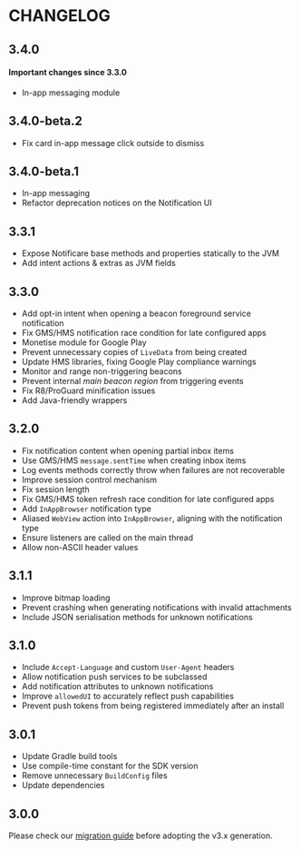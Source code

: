 # CHANGELOG

## 3.4.0

#### Important changes since 3.3.0

- In-app messaging module

## 3.4.0-beta.2

- Fix card in-app message click outside to dismiss

## 3.4.0-beta.1

- In-app messaging
- Refactor deprecation notices on the Notification UI

## 3.3.1

- Expose Notificare base methods and properties statically to the JVM
- Add intent actions & extras as JVM fields

## 3.3.0

- Add opt-in intent when opening a beacon foreground service notification
- Fix GMS/HMS notification race condition for late configured apps
- Monetise module for Google Play
- Prevent unnecessary copies of `LiveData` from being created
- Update HMS libraries, fixing Google Play compliance warnings
- Monitor and range non-triggering beacons
- Prevent internal _main beacon region_ from triggering events
- Fix R8/ProGuard minification issues
- Add Java-friendly wrappers

## 3.2.0

- Fix notification content when opening partial inbox items
- Use GMS/HMS `message.sentTime` when creating inbox items
- Log events methods correctly throw when failures are not recoverable
- Improve session control mechanism
- Fix session length
- Fix GMS/HMS token refresh race condition for late configured apps
- Add `InAppBrowser` notification type
- Aliased `WebView` action into `InAppBrowser`, aligning with the notification type
- Ensure listeners are called on the main thread
- Allow non-ASCII header values

## 3.1.1

- Improve bitmap loading
- Prevent crashing when generating notifications with invalid attachments
- Include JSON serialisation methods for unknown notifications

## 3.1.0

- Include `Accept-Language` and custom `User-Agent` headers
- Allow notification push services to be subclassed
- Add notification attributes to unknown notifications
- Improve `allowedUI` to accurately reflect push capabilities
- Prevent push tokens from being registered immediately after an install

## 3.0.1

- Update Gradle build tools
- Use compile-time constant for the SDK version
- Remove unnecessary `BuildConfig` files
- Update dependencies

## 3.0.0

Please check our [migration guide](./MIGRATION.md) before adopting the v3.x generation.

